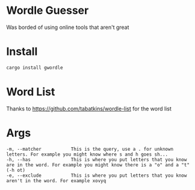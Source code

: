 # Wordle Guesser

Was borded of using online tools that aren't great

# Install
```bash
cargo install gwordle
```

# Word List

Thanks to https://github.com/tabatkins/wordle-list for the word list

# Args
```
-m, --matcher           This is the query, use a . for unknown letters. For example you might know where s and h goes sh...
-h, --has               This is where you put letters that you know are in the word. For example you might know there is a "o" and a "t" (-h ot)
-e, --exclude           This is where you put letters that you know aren't in the word. For example xovyq
```
